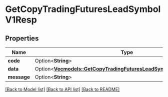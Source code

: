 # GetCopyTradingFuturesLeadSymbolV1Resp

## Properties

Name | Type | Description | Notes
------------ | ------------- | ------------- | -------------
**code** | Option<**String**> |  | [optional]
**data** | Option<[**Vec<models::GetCopyTradingFuturesLeadSymbolV1RespDataInner>**](GetCopyTradingFuturesLeadSymbolV1Resp_data_inner.md)> |  | [optional]
**message** | Option<**String**> |  | [optional]

[[Back to Model list]](../README.md#documentation-for-models) [[Back to API list]](../README.md#documentation-for-api-endpoints) [[Back to README]](../README.md)


